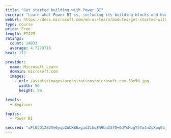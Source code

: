 ```yaml
---
title: "Get started building with Power BI"
excerpt: "Learn what Power BI is, including its building blocks and how they work together."
webUrl: https://docs.microsoft.com/en-us/learn/modules/get-started-with-power-bi/
type: course
price: Free
length: PT47M
ratings:
  count: 14833
  average: 4.7279716
heat: 112

provider:
  name: Microsoft Learn
  domain: microsoft.com
  images:
    - url: /assets/images/organizations/microsoft.com-50x50.jpg
      width: 50
      height: 50

levels:
  - Beginner

topics:
  - Power BI

secured: "uPlUCO1ZBVVe6yqp2WbKB6xgadZibq8A9UuI570+6dYoMvgY5TwJnZqXnqGbjvGZBNNwY/rhxySRZeZefXoSTfBzlqMj6Z9NoaQ7wZBBcUFZeZqxaRP8svaz9LCe+whNmieEluW/og1y9H/FIJ/YzPRu9AUVvyE1IGsANaWHPl95EtX2py7mSWPyh/jY2qmREBcyRoFGYD1n2rbywq+n8J08IZcAd9/vWGKeR5YT8koUTMrfXBlvTYtc3T2+v5XOTSDJcGXkif8i7OVg20kHOYaZq4nmozbjOLQvnuv8z0rgVjbj//eoaHOhhPaeN1KFR4gxqop7jVqETEtyls4bYVe+XuGf9jT45DgFAJc0X02KrLtChXe8W94tx6v2PQUn4GBsPJOeIMIFapKKoYleHw==;F2ly4me6A0hZiHNG/JmXDw=="
---
```


